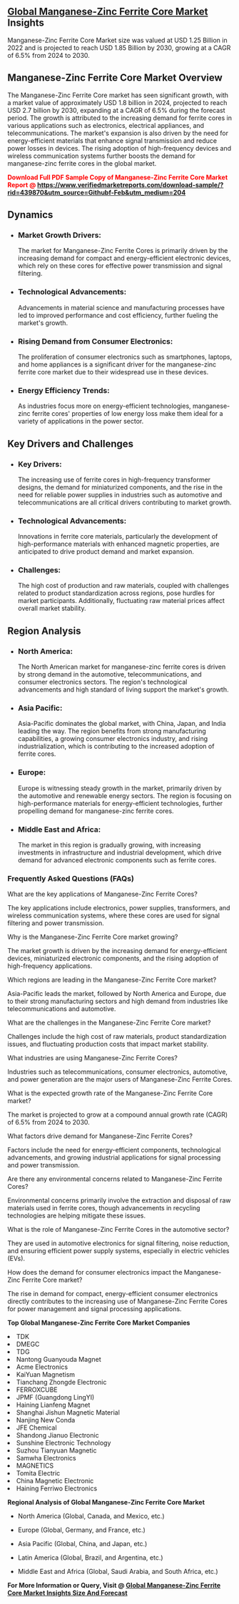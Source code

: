 <h2><a href="https://www.verifiedmarketreports.com/download-sample/?rid=439870&amp;utm_source=Githubf&amp;utm_medium=204" target="_blank">Global Manganese-Zinc Ferrite Core Market</a> Insights</h2><p>Manganese-Zinc Ferrite Core Market size was valued at USD 1.25 Billion in 2022 and is projected to reach USD 1.85 Billion by 2030, growing at a CAGR of 6.5% from 2024 to 2030.</p><p> <h2>Manganese-Zinc Ferrite Core Market Overview</h2> <p>The Manganese-Zinc Ferrite Core market has seen significant growth, with a market value of approximately USD 1.8 billion in 2024, projected to reach USD 2.7 billion by 2030, expanding at a CAGR of 6.5% during the forecast period. The growth is attributed to the increasing demand for ferrite cores in various applications such as electronics, electrical appliances, and telecommunications. The market's expansion is also driven by the need for energy-efficient materials that enhance signal transmission and reduce power losses in devices. The rising adoption of high-frequency devices and wireless communication systems further boosts the demand for manganese-zinc ferrite cores in the global market.</p> <p><strong><p><span class=""><span style="color: #ff0000;"><strong>Download Full PDF Sample Copy of Manganese-Zinc Ferrite Core Market Report</strong> @ </span><a href="https://www.verifiedmarketreports.com/download-sample/?rid=439870&amp;utm_source=Githubf-Feb&amp;utm_medium=204" target="_blank">https://www.verifiedmarketreports.com/download-sample/?rid=439870&amp;utm_source=Githubf-Feb&amp;utm_medium=204</a></span></p></strong></p> <h2>Dynamics</h2> <ul> <li><h3>Market Growth Drivers:</h3> The market for Manganese-Zinc Ferrite Cores is primarily driven by the increasing demand for compact and energy-efficient electronic devices, which rely on these cores for effective power transmission and signal filtering.</li> <li><h3>Technological Advancements:</h3> Advancements in material science and manufacturing processes have led to improved performance and cost efficiency, further fueling the market's growth.</li> <li><h3>Rising Demand from Consumer Electronics:</h3> The proliferation of consumer electronics such as smartphones, laptops, and home appliances is a significant driver for the manganese-zinc ferrite core market due to their widespread use in these devices.</li> <li><h3>Energy Efficiency Trends:</h3> As industries focus more on energy-efficient technologies, manganese-zinc ferrite cores' properties of low energy loss make them ideal for a variety of applications in the power sector.</li> </ul> <h2>Key Drivers and Challenges</h2> <ul> <li><h3>Key Drivers:</h3> The increasing use of ferrite cores in high-frequency transformer designs, the demand for miniaturized components, and the rise in the need for reliable power supplies in industries such as automotive and telecommunications are all critical drivers contributing to market growth.</li> <li><h3>Technological Advancements:</h3> Innovations in ferrite core materials, particularly the development of high-performance materials with enhanced magnetic properties, are anticipated to drive product demand and market expansion.</li> <li><h3>Challenges:</h3> The high cost of production and raw materials, coupled with challenges related to product standardization across regions, pose hurdles for market participants. Additionally, fluctuating raw material prices affect overall market stability.</li> </ul> <h2>Region Analysis</h2> <ul> <li><h3>North America:</h3> The North American market for manganese-zinc ferrite cores is driven by strong demand in the automotive, telecommunications, and consumer electronics sectors. The region's technological advancements and high standard of living support the market's growth.</li> <li><h3>Asia Pacific:</h3> Asia-Pacific dominates the global market, with China, Japan, and India leading the way. The region benefits from strong manufacturing capabilities, a growing consumer electronics industry, and rising industrialization, which is contributing to the increased adoption of ferrite cores.</li> <li><h3>Europe:</h3> Europe is witnessing steady growth in the market, primarily driven by the automotive and renewable energy sectors. The region is focusing on high-performance materials for energy-efficient technologies, further propelling demand for manganese-zinc ferrite cores.</li> <li><h3>Middle East and Africa:</h3> The market in this region is gradually growing, with increasing investments in infrastructure and industrial development, which drive demand for advanced electronic components such as ferrite cores.</li> </ul> <h3>Frequently Asked Questions (FAQs)</h3> <p>What are the key applications of Manganese-Zinc Ferrite Cores?</p> <p>The key applications include electronics, power supplies, transformers, and wireless communication systems, where these cores are used for signal filtering and power transmission.</p> <p>Why is the Manganese-Zinc Ferrite Core market growing?</p> <p>The market growth is driven by the increasing demand for energy-efficient devices, miniaturized electronic components, and the rising adoption of high-frequency applications.</p> <p>Which regions are leading in the Manganese-Zinc Ferrite Core market?</p> <p>Asia-Pacific leads the market, followed by North America and Europe, due to their strong manufacturing sectors and high demand from industries like telecommunications and automotive.</p> <p>What are the challenges in the Manganese-Zinc Ferrite Core market?</p> <p>Challenges include the high cost of raw materials, product standardization issues, and fluctuating production costs that impact market stability.</p> <p>What industries are using Manganese-Zinc Ferrite Cores?</p> <p>Industries such as telecommunications, consumer electronics, automotive, and power generation are the major users of Manganese-Zinc Ferrite Cores.</p> <p>What is the expected growth rate of the Manganese-Zinc Ferrite Core market?</p> <p>The market is projected to grow at a compound annual growth rate (CAGR) of 6.5% from 2024 to 2030.</p> <p>What factors drive demand for Manganese-Zinc Ferrite Cores?</p> <p>Factors include the need for energy-efficient components, technological advancements, and growing industrial applications for signal processing and power transmission.</p> <p>Are there any environmental concerns related to Manganese-Zinc Ferrite Cores?</p> <p>Environmental concerns primarily involve the extraction and disposal of raw materials used in ferrite cores, though advancements in recycling technologies are helping mitigate these issues.</p> <p>What is the role of Manganese-Zinc Ferrite Cores in the automotive sector?</p> <p>They are used in automotive electronics for signal filtering, noise reduction, and ensuring efficient power supply systems, especially in electric vehicles (EVs).</p> <p>How does the demand for consumer electronics impact the Manganese-Zinc Ferrite Core market?</p> <p>The rise in demand for compact, energy-efficient consumer electronics directly contributes to the increasing use of Manganese-Zinc Ferrite Cores for power management and signal processing applications.</p> </p><p><strong>Top Global Manganese-Zinc Ferrite Core Market Companies</strong></p><div data-test-id=""><p><li>TDK</li><li> DMEGC</li><li> TDG</li><li> Nantong Guanyouda Magnet</li><li> Acme Electronics</li><li> KaiYuan Magnetism</li><li> Tianchang Zhongde Electronic</li><li> FERROXCUBE</li><li> JPMF (Guangdong LingYI)</li><li> Haining Lianfeng Magnet</li><li> Shanghai Jishun Magnetic Material</li><li> Nanjing New Conda</li><li> JFE Chemical</li><li> Shandong Jianuo Electronic</li><li> Sunshine Electronic Technology</li><li> Suzhou Tianyuan Magnetic</li><li> Samwha Electronics</li><li> MAGNETICS</li><li> Tomita Electric</li><li> China Magnetic Electronic</li><li> Haining Ferriwo Electronics</li></p><div><strong>Regional Analysis of&nbsp;Global Manganese-Zinc Ferrite Core Market</strong></div><ul><li dir="ltr"><p dir="ltr">North America&nbsp;(Global, Canada, and Mexico, etc.)</p></li><li dir="ltr"><p dir="ltr">Europe (Global, Germany, and France, etc.)</p></li><li dir="ltr"><p dir="ltr">Asia Pacific&nbsp;(Global, China, and Japan, etc.)</p></li><li dir="ltr"><p dir="ltr">Latin America&nbsp;(Global, Brazil, and Argentina, etc.)</p></li><li dir="ltr">Middle East and Africa&nbsp;(Global, Saudi Arabia, and South Africa, etc.)</li></ul><p><strong>For More Information or Query, Visit @&nbsp;</strong><strong><a href="https://www.verifiedmarketreports.com/product/manganese-zinc-ferrite-core-market/?utm_source=Githubf&amp;utm_medium=204" target="_blank">Global Manganese-Zinc Ferrite Core Market Insights Size And Forecast</a></strong></p></div>
